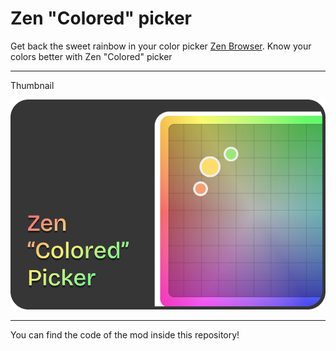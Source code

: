 # Zen "Colored" picker

Get back the sweet rainbow in your color picker [Zen Browser](https://zen-browser.app/).
Know your colors better with Zen "Colored" picker

---

Thumbnail

![image](./Mod-thumbnail.png)


---

You can find the code of the mod inside this repository!